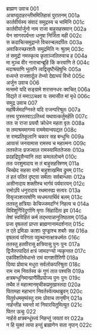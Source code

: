 ब्राह्मण उवाच	001  
अत्राप्युदाहरन्तीममितिहासं पुरातनम्	001a  
कार्तवीर्यस्य संवादं समुद्रस्य च भामिनि	001c  
कार्तवीर्यार्जुनो नाम राजा बाहुसहस्रवान्	002a  
येन सागरपर्यन्ता धनुषा निर्जिता मही	002c  
स कदाचित्समुद्रान्ते विचरन्बलदर्पितः	003a  
अवाकिरच्छरशतैः समुद्रमिति नः श्रुतम्	003c  
तं समुद्रो नमस्कृत्य कृताञ्जलिरुवाच ह	004a  
मा मुञ्च वीर नाराचान्ब्रूहि किं करवाणि ते	004c  
मदाश्रयाणि भूतानि त्वद्विसृष्टैर्महेषुभिः	005a  
वध्यन्ते राजशार्दूल तेभ्यो देह्यभयं विभो	005c  
अर्जुन उवाच	006  
मत्समो यदि सङ्ग्रामे शरासनधरः क्वचित्	006a  
विद्यते तं ममाऽऽचक्ष्व यः समासीत मां मृधे	006c  
समुद्र उवाच	007  
महर्षिर्जमदग्निस्ते यदि राजन्परिश्रुतः	007a  
तस्य पुत्रस्तवाऽऽतिथ्यं यथावत्कर्तुमर्हति	007c  
ततः स राजा प्रययौ क्रोधेन महता वृतः	008a  
स तमाश्रममागम्य राममेवान्वपद्यत	008c  
स रामप्रतिकूलानि चकार सह बन्धुभिः	009a  
आयासं जनयामास रामस्य च महात्मनः	009c  
ततस्तेजः प्रजज्वाल रामस्यामिततेजसः	010a  
प्रदहद्रिपुसैन्यानि तदा कमललोचने	010c  
ततः परशुमादाय स तं बाहुसहस्रिणम्	011a  
चिच्छेद सहसा रामो बाहुशाखमिव द्रुमम्	011c  
तं हतं पतितं दृष्ट्वा समेताः सर्वबान्धवाः	012a  
असीनादाय शक्तीश्च भार्गवं पर्यवारयन्	012c  
रामोऽपि धनुरादाय रथमारुह्य सत्वरः	013a  
विसृजञ्शरवर्षाणि व्यधमत्पार्थिवं बलम्	013c  
ततस्तु क्षत्रियाः केचिज्जमदग्निं निहत्य च	014a  
विविशुर्गिरिदुर्गाणि मृगाः सिंहार्दिता इव	014c  
तेषां स्वविहितं कर्म तद्भयान्नानुतिष्ठताम्	015a  
प्रजा वृषलतां प्राप्ता ब्राह्मणानामदर्शनात्	015c  
त एते द्रमिडाः काशाः पुण्ड्राश्च शबरैः सह	016a  
वृषलत्वं परिगता व्युत्थानात्क्षत्रधर्मतः	016c  
ततस्तु हतवीरासु क्षत्रियासु पुनः पुनः	017a  
द्विजैरुत्पादितं क्षत्रं जामदग्न्यो न्यकृन्तत	017c  
एकविंशतिमेधान्ते रामं वागशरीरिणी	018a  
दिव्या प्रोवाच मधुरा सर्वलोकपरिश्रुता	018c  
राम राम निवर्तस्व कं गुणं तात पश्यसि	019a  
क्षत्रबन्धूनिमान्प्राणैर्विप्रयोज्य पुनः पुनः	019c  
तथैव तं महात्मानमृचीकप्रमुखास्तदा	020a  
पितामहा महाभाग निवर्तस्वेत्यथाब्रुवन्	020c  
पितुर्वधममृष्यंस्तु रामः प्रोवाच तानृषीन्	021a  
नार्हन्तीह भवन्तो मां निवारयितुमित्युत	021c  
पितर ऊचुः	022  
नार्हसे क्षत्रबन्धूंस्त्वं निहन्तुं जयतां वर	022a  
न हि युक्तं त्वया हन्तुं ब्राह्मणेन सता नृपान्	022c  
